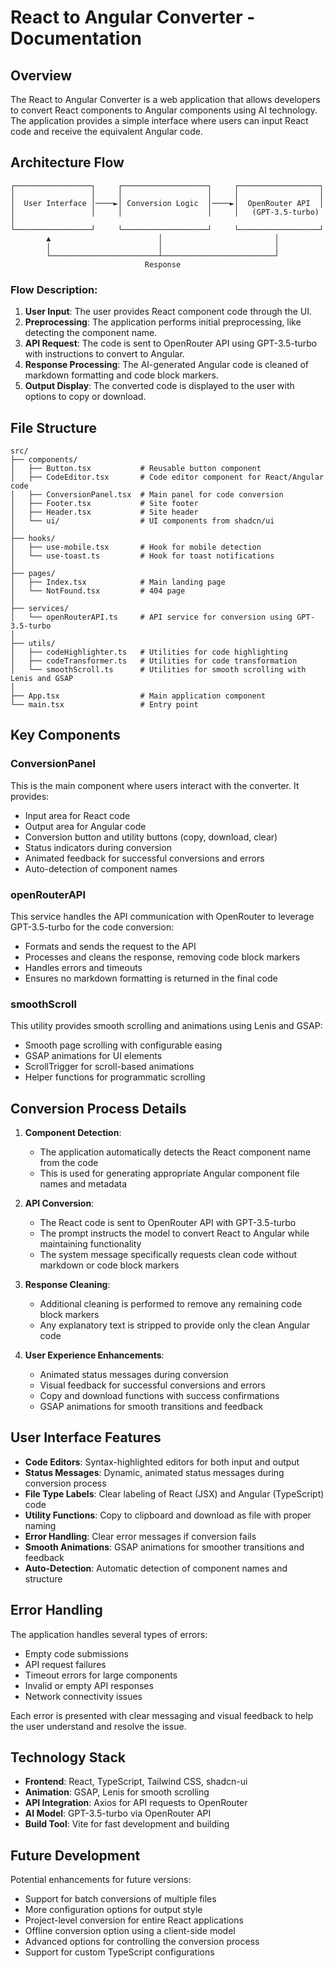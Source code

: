 
# React to Angular Converter - Documentation

## Overview

The React to Angular Converter is a web application that allows developers to convert React components to Angular components using AI technology. The application provides a simple interface where users can input React code and receive the equivalent Angular code.

## Architecture Flow

```
┌─────────────────┐     ┌───────────────────┐     ┌──────────────────┐
│                 │     │                   │     │                  │
│  User Interface │────►│ Conversion Logic  │────►│  OpenRouter API  │
│                 │     │                   │     │   (GPT-3.5-turbo) │
└─────────────────┘     └───────────────────┘     └──────────────────┘
        ▲                        │                         │
        │                        │                         │
        └────────────────────────┴─────────────────────────┘
                              Response
```

### Flow Description:

1. **User Input**: The user provides React component code through the UI.
2. **Preprocessing**: The application performs initial preprocessing, like detecting the component name.
3. **API Request**: The code is sent to OpenRouter API using GPT-3.5-turbo with instructions to convert to Angular.
4. **Response Processing**: The AI-generated Angular code is cleaned of markdown formatting and code block markers.
5. **Output Display**: The converted code is displayed to the user with options to copy or download.

## File Structure

```
src/
├── components/
│   ├── Button.tsx           # Reusable button component
│   ├── CodeEditor.tsx       # Code editor component for React/Angular code
│   ├── ConversionPanel.tsx  # Main panel for code conversion
│   ├── Footer.tsx           # Site footer
│   ├── Header.tsx           # Site header
│   └── ui/                  # UI components from shadcn/ui
│
├── hooks/
│   ├── use-mobile.tsx       # Hook for mobile detection
│   └── use-toast.ts         # Hook for toast notifications
│
├── pages/
│   ├── Index.tsx            # Main landing page
│   └── NotFound.tsx         # 404 page
│
├── services/
│   └── openRouterAPI.ts     # API service for conversion using GPT-3.5-turbo
│
├── utils/
│   ├── codeHighlighter.ts   # Utilities for code highlighting
│   ├── codeTransformer.ts   # Utilities for code transformation
│   └── smoothScroll.ts      # Utilities for smooth scrolling with Lenis and GSAP
│
├── App.tsx                  # Main application component
└── main.tsx                 # Entry point
```

## Key Components

### ConversionPanel

This is the main component where users interact with the converter. It provides:
- Input area for React code
- Output area for Angular code
- Conversion button and utility buttons (copy, download, clear)
- Status indicators during conversion
- Animated feedback for successful conversions and errors
- Auto-detection of component names

### openRouterAPI

This service handles the API communication with OpenRouter to leverage GPT-3.5-turbo for the code conversion:
- Formats and sends the request to the API
- Processes and cleans the response, removing code block markers
- Handles errors and timeouts
- Ensures no markdown formatting is returned in the final code

### smoothScroll

This utility provides smooth scrolling and animations using Lenis and GSAP:
- Smooth page scrolling with configurable easing
- GSAP animations for UI elements
- ScrollTrigger for scroll-based animations
- Helper functions for programmatic scrolling

## Conversion Process Details

1. **Component Detection**:
   - The application automatically detects the React component name from the code
   - This is used for generating appropriate Angular component file names and metadata

2. **API Conversion**:
   - The React code is sent to OpenRouter API with GPT-3.5-turbo
   - The prompt instructs the model to convert React to Angular while maintaining functionality
   - The system message specifically requests clean code without markdown or code block markers

3. **Response Cleaning**:
   - Additional cleaning is performed to remove any remaining code block markers
   - Any explanatory text is stripped to provide only the clean Angular code

4. **User Experience Enhancements**:
   - Animated status messages during conversion
   - Visual feedback for successful conversions and errors
   - Copy and download functions with success confirmations
   - GSAP animations for smooth transitions and feedback

## User Interface Features

- **Code Editors**: Syntax-highlighted editors for both input and output
- **Status Messages**: Dynamic, animated status messages during conversion process
- **File Type Labels**: Clear labeling of React (JSX) and Angular (TypeScript) code
- **Utility Functions**: Copy to clipboard and download as file with proper naming
- **Error Handling**: Clear error messages if conversion fails
- **Smooth Animations**: GSAP animations for smoother transitions and feedback
- **Auto-Detection**: Automatic detection of component names and structure

## Error Handling

The application handles several types of errors:
- Empty code submissions
- API request failures
- Timeout errors for large components
- Invalid or empty API responses
- Network connectivity issues

Each error is presented with clear messaging and visual feedback to help the user understand and resolve the issue.

## Technology Stack

- **Frontend**: React, TypeScript, Tailwind CSS, shadcn-ui
- **Animation**: GSAP, Lenis for smooth scrolling
- **API Integration**: Axios for API requests to OpenRouter
- **AI Model**: GPT-3.5-turbo via OpenRouter API
- **Build Tool**: Vite for fast development and building

## Future Development

Potential enhancements for future versions:
- Support for batch conversions of multiple files
- More configuration options for output style
- Project-level conversion for entire React applications
- Offline conversion option using a client-side model
- Advanced options for controlling the conversion process
- Support for custom TypeScript configurations
